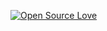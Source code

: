 [![Open Source Love](https://badges.frapsoft.com/os/v1/open-source.svg?v=102)](https://github.com/ellerbrock/open-source-badge/)
